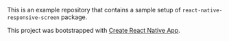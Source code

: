 This is an example repository that contains a sample setup of `react-native-responsive-screen` package.

This project was bootstrapped with [Create React Native App](https://github.com/react-community/create-react-native-app).